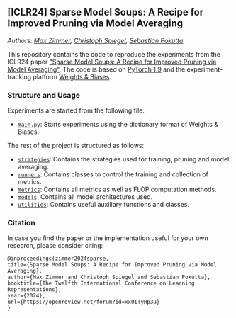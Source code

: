 ## [ICLR24] Sparse Model Soups: A Recipe for Improved Pruning via Model Averaging

*Authors: [Max Zimmer](https://maxzimmer.org/), [Christoph Spiegel](http://www.christophspiegel.berlin/), [Sebastian Pokutta](http://www.pokutta.com/)*

This repository contains the code to reproduce the experiments from the ICLR24 paper ["Sparse Model Soups: A Recipe for Improved Pruning via Model Averaging"](https://arxiv.org/abs/2306.16788).
The code is based on [PyTorch 1.9](https://pytorch.org/) and the experiment-tracking platform [Weights & Biases](https://wandb.ai).

### Structure and Usage

Experiments are started from the following file:

- [`main.py`](main.py): Starts experiments using the dictionary format of Weights & Biases.

The rest of the project is structured as follows:

- [`strategies`](strategies): Contains the strategies used for training, pruning and model averaging.
- [`runners`](runners): Contains classes to control the training and collection of metrics.
- [`metrics`](metrics): Contains all metrics as well as FLOP computation methods.
- [`models`](models): Contains all model architectures used.
- [`utilities`](models): Contains useful auxiliary functions and classes.

### Citation

In case you find the paper or the implementation useful for your own research, please consider citing:

```
@inproceedings{zimmer2024sparse,
title={Sparse Model Soups: A Recipe for Improved Pruning via Model Averaging},
author={Max Zimmer and Christoph Spiegel and Sebastian Pokutta},
booktitle={The Twelfth International Conference on Learning Representations},
year={2024},
url={https://openreview.net/forum?id=xx0ITyHp3u}
}
```
